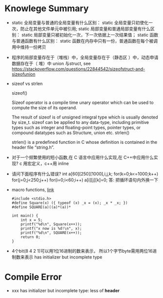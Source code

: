 # Knowlege Summary

- static 全局变量与普通的全局变量有什么区别： static 全局变量只初使化一次，防止在其他文件单元中被引用;    static 局部变量和普通局部变量有什么区别： 	static 局部变量只被初始化一次，下一次依据上一次结果值；    static 函数与普通函数有什么区别： 			static 函数在内存中只有一份，普通函数在每个被调用中维持一份拷贝

- 程序的局部变量存在于（堆栈）中，全局变量存在于（静态区 ）中，动态申请数据存在于（ 堆）中
  union 与struct, see https://stackoverflow.com/questions/22844542/sizeofstruct-and-sizeofunion

- sizeof vs strlen


  sizeof()

  Sizeof operator is a compile time unary operator which can be used to compute the size of its operand.

  The result of sizeof is of unsigned integral type which is usually denoted by size_t.
  sizeof can be applied to any data-type, including primitive types such as integer and floating-point types, pointer types, or compound datatypes such as Structure, union etc.
  strlen()

  strlen() is a predefined function in C whose definition is contained in the header file “string.h”.

- 对于一个频繁使用的短小函数,在 C 语言中应用什么实现,在 C++中应用什么实现?
  c 用宏定义，c++用 inline 

- 请问下面程序有什么错误?
  int a[60][250][1000],i,j,k;
  for(k=0;k<=1000;k++)
  for(j=0;j<250;j++)
  for(i=0;i<60;i++)
  a[i][j][k]=0;
  答: 把循环语句内外换一下

- macro functions, [link](https://stackoverflow.com/questions/14662815/define-squarex-xx)

  ```
  #include <stdio.h>
  #define Square(x) ({ typeof (x) _x = (x); _x * _x; })
  #define SQUARE(a)((a)*(a))*
  
  int main() {
      int x = 5;
      printf("%d\n", Square(x++));
      printf("x now is %d!\n", x);
      printf("%d\n", SQUARE(x++));
      return 0;
  }
  ```

- 4个bit(8 4 2 1)可以用1位16进制的数来表示， 所以1个字节byte需用两位16进制数来表示
  has initializer but incomplete type

# Compile Error

- xxx has initializer but incomplete type: less of **header**

